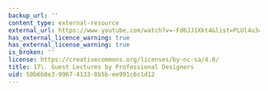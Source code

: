 ```yaml
---
backup_url: ''
content_type: external-resource
external_url: https://www.youtube.com/watch?v=-Fd6JJ1Xkt4&list=PLUl4u3cNGP63YWzCDORR965yCmHiCKF9Z&index=18
has_external_licence_warning: true
has_external_license_warning: true
is_broken: ''
license: https://creativecommons.org/licenses/by-nc-sa/4.0/
title: 17\. Guest Lectures by Professional Designers
uid: 50b6b8e3-9967-4133-8b5b-ee991c6c1d12
---
```

